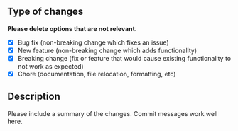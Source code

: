 ## Type of changes

**Please delete options that are not relevant.**

- [x] Bug fix (non-breaking change which fixes an issue)
- [x] New feature (non-breaking change which adds functionality)
- [x] Breaking change (fix or feature that would cause existing functionality to not work as expected)
- [x] Chore (documentation, file relocation, formatting, etc)

## Description

Please include a summary of the changes. Commit messages work well here.
